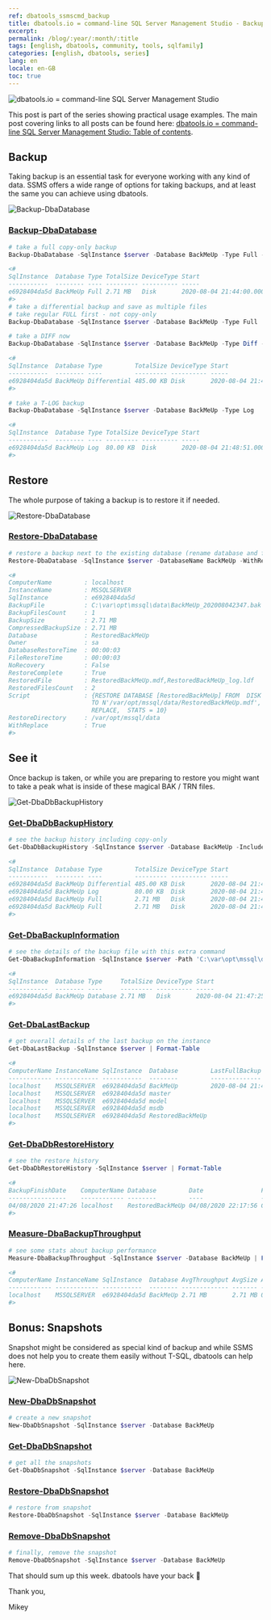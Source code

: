 ```yaml
---
ref: dbatools_ssmscmd_backup
title: dbatools.io = command-line SQL Server Management Studio - Backup-Restore
excerpt: 
permalink: /blog/:year/:month/:title
tags: [english, dbatools, community, tools, sqlfamily]
categories: [english, dbatools, series]
lang: en
locale: en-GB
toc: true
---
```


![dbatools.io = command-line SQL Server Management Studio](dbatools_ssmscmd.png)

This post is part of the series showing practical usage examples. The main post covering links to all posts can be found here: [dbatools.io = command-line SQL Server Management Studio: Table of contents](https://www.bronowski.it/blog/2020/06/dbatools-io-command-line-sql-server-management-studio-table-of-contents/).

## Backup

Taking backup is an essential task for everyone working with any kind of data. SSMS offers a wide range of options for taking backups, and at least the same you can achieve using dbatools.

![Backup-DbaDatabase](dbatools_ssmscmd_0601_backup.png)

### [Backup-DbaDatabase](https://docs.dbatools.io/#Backup-DbaDatabase)

```powershell
# take a full copy-only backup
Backup-DbaDatabase -SqlInstance $server -Database BackMeUp -Type Full -CopyOnly -CompressBackup

<#
SqlInstance  Database Type TotalSize DeviceType Start                   Duration End                    
-----------  -------- ---- --------- ---------- -----                   -------- ---                    
e6928404da5d BackMeUp Full 2.71 MB   Disk       2020-08-04 21:44:00.000 00:00:01 2020-08-04 21:44:01.000
#>
# take a differential backup and save as multiple files
# take regular FULL first - not copy-only
Backup-DbaDatabase -SqlInstance $server -Database BackMeUp -Type Full
```

```powershell
# take a DIFF now
Backup-DbaDatabase -SqlInstance $server -Database BackMeUp -Type Diff -FileCount 2

<#
SqlInstance  Database Type         TotalSize DeviceType Start                   Duration End                    
-----------  -------- ----         --------- ---------- -----                   -------- ---                    
e6928404da5d BackMeUp Differential 485.00 KB Disk       2020-08-04 21:47:30.000 00:00:01 2020-08-04 21:47:31.000
#>
```

```powershell
# take a T-LOG backup
Backup-DbaDatabase -SqlInstance $server -Database BackMeUp -Type Log

<#
SqlInstance  Database Type TotalSize DeviceType Start                   Duration End                    
-----------  -------- ---- --------- ---------- -----                   -------- ---                    
e6928404da5d BackMeUp Log  80.00 KB  Disk       2020-08-04 21:48:51.000 00:00:00 2020-08-04 21:48:51.000
#>
```

## Restore

The whole purpose of taking a backup is to restore it if needed.

![Restore-DbaDatabase](dbatools_ssmscmd_0602_restore.png)

### [Restore-DbaDatabase](https://docs.dbatools.io/#Restore-DbaDatabase)

```powershell
# restore a backup next to the existing database (rename database and files)
Restore-DbaDatabase -SqlInstance $server -DatabaseName BackMeUp -WithReplace -Path 'C:\var\opt\mssql\data\BackMeUp_202008042347.bak' -RestoredDatabaseNamePrefix Restored -ReplaceDbNameInFile

<#
ComputerName         : localhost
InstanceName         : MSSQLSERVER
SqlInstance          : e6928404da5d
BackupFile           : C:\var\opt\mssql\data\BackMeUp_202008042347.bak
BackupFilesCount     : 1
BackupSize           : 2.71 MB
CompressedBackupSize : 2.71 MB
Database             : RestoredBackMeUp
Owner                : sa
DatabaseRestoreTime  : 00:00:03
FileRestoreTime      : 00:00:03
NoRecovery           : False
RestoreComplete      : True
RestoredFile         : RestoredBackMeUp.mdf,RestoredBackMeUp_log.ldf
RestoredFilesCount   : 2
Script               : {RESTORE DATABASE [RestoredBackMeUp] FROM  DISK = N'C:\var\opt\mssql\data\BackMeUp_202008042347.bak' WITH  FILE = 1,  MOVE N'BackMeUp' 
                       TO N'/var/opt/mssql/data/RestoredBackMeUp.mdf',  MOVE N'BackMeUp_log' TO N'/var/opt/mssql/data/RestoredBackMeUp_log.ldf',  NOUNLOAD,  
                       REPLACE,  STATS = 10}
RestoreDirectory     : /var/opt/mssql/data
WithReplace          : True
#>
```

## See it

Once backup is taken, or while you are preparing to restore you might want to take a peak what is inside of these magical BAK / TRN files.

![Get-DbaDbBackupHistory](dbatools_ssmscmd_0603_history.png)

### [Get-DbaDbBackupHistory](https://docs.dbatools.io/#Get-DbaDbBackupHistory)

```powershell
# see the backup history including copy-only
Get-DbaDbBackupHistory -SqlInstance $server -Database BackMeUp -IncludeCopyOnly

<#
SqlInstance  Database Type         TotalSize DeviceType Start                   Duration End                    
-----------  -------- ----         --------- ---------- -----                   -------- ---                    
e6928404da5d BackMeUp Differential 485.00 KB Disk       2020-08-04 21:47:30.000 00:00:01 2020-08-04 21:47:31.000
e6928404da5d BackMeUp Log          80.00 KB  Disk       2020-08-04 21:48:51.000 00:00:00 2020-08-04 21:48:51.000
e6928404da5d BackMeUp Full         2.71 MB   Disk       2020-08-04 21:47:25.000 00:00:01 2020-08-04 21:47:26.000
e6928404da5d BackMeUp Full         2.71 MB   Disk       2020-08-04 21:44:00.000 00:00:01 2020-08-04 21:44:01.000
#>
```

### [Get-DbaBackupInformation](https://docs.dbatools.io/#Get-DbaBackupInformation)

```powershell
# see the details of the backup file with this extra command
Get-DbaBackupInformation -SqlInstance $server -Path 'C:\var\opt\mssql\data\BackMeUp_202008042347.bak'

<#
SqlInstance  Database Type     TotalSize DeviceType Start                   Duration End                    
-----------  -------- ----     --------- ---------- -----                   -------- ---                    
e6928404da5d BackMeUp Database 2.71 MB   Disk       2020-08-04 21:47:25.000 00:00:01 2020-08-04 21:47:26.000
#>
```

### [Get-DbaLastBackup](https://docs.dbatools.io/#Get-DbaLastBackup)

```powershell
# get overall details of the last backup on the instance
Get-DbaLastBackup -SqlInstance $server | Format-Table

<#
ComputerName InstanceName SqlInstance  Database         LastFullBackup          LastDiffBackup          LastLogBackup          
------------ ------------ -----------  --------         --------------          --------------          -------------          
localhost    MSSQLSERVER  e6928404da5d BackMeUp         2020-08-04 21:47:26.000 2020-08-04 21:47:31.000 2020-08-04 21:48:51.000
localhost    MSSQLSERVER  e6928404da5d master                                                                                  
localhost    MSSQLSERVER  e6928404da5d model                                                                                   
localhost    MSSQLSERVER  e6928404da5d msdb                                                                                    
localhost    MSSQLSERVER  e6928404da5d RestoredBackMeUp     
#>
```

### [Get-DbaDbRestoreHistory](http://docs.dbatools.io/#Get-DbaDbRestoreHistory)

```powershell
# see the restore history
Get-DbaDbRestoreHistory -SqlInstance $server | Format-Table

<#
BackupFinishDate    ComputerName Database         Date                From                                            InstanceName RestoreType SqlInstance  To  
----------------    ------------ --------         ----                ----                                            ------------ ----------- -----------  --  
04/08/2020 21:47:26 localhost    RestoredBackMeUp 04/08/2020 22:17:56 C:\var\opt\mssql\data\BackMeUp_202008042347.bak MSSQLSERVER  Database    e6928404da5d /...
#>
```

### [Measure-DbaBackupThroughput](http://docs.dbatools.io/#Measure-DbaBackupThroughput)

```powershell
# see some stats about backup performance
Measure-DbaBackupThroughput -SqlInstance $server -Database BackMeUp | FT

<#
ComputerName InstanceName SqlInstance  Database AvgThroughput AvgSize AvgDuration MinThroughput MaxThroughput MinBackupDate          
------------ ------------ -----------  -------- ------------- ------- ----------- ------------- ------------- -------------          
localhost    MSSQLSERVER  e6928404da5d BackMeUp 2.71 MB       2.71 MB 00:00:01    2.71 MB       2.71 MB       2020-08-04 21:47:25.000
#>
```

## Bonus: Snapshots

Snapshot might be considered as special kind of backup and while SSMS does not help you to create them easily without T-SQL, dbatools can help here.

![New-DbaDbSnapshot](dbatools_ssmscmd_0604_snapshot.png)

### [New-DbaDbSnapshot](https://docs.dbatools.io/#New-DbaDbSnapshot)

```powershell
# create a new snapshot
New-DbaDbSnapshot -SqlInstance $server -Database BackMeUp
```

### [Get-DbaDbSnapshot](https://docs.dbatools.io/#Get-DbaDbSnapshot)

```powershell
# get all the snapshots 
Get-DbaDbSnapshot -SqlInstance $server -Database BackMeUp
```

### [Restore-DbaDbSnapshot](https://docs.dbatools.io/#Restore-DbaDbSnapshot)

```powershell
# restore from snapshot
Restore-DbaDbSnapshot -SqlInstance $server -Database BackMeUp
```

### [Remove-DbaDbSnapshot](https://docs.dbatools.io/#Remove-DbaDbSnapshot)

```powershell
# finally, remove the snapshot
Remove-DbaDbSnapshot -SqlInstance $server -Database BackMeUp
```

That should sum up this week. dbatools have your back 🙂

Thank you,

Mikey
